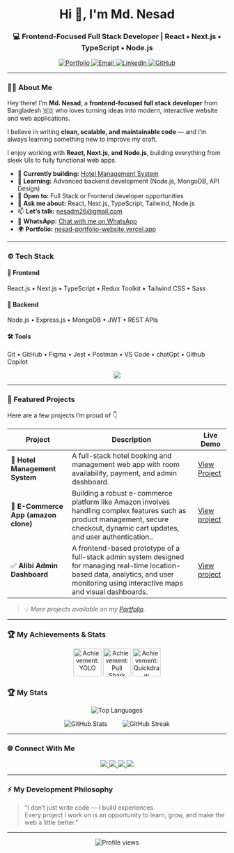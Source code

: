 <h1 align="center">Hi 👋, I'm Md. Nesad</h1>
<h3 align="center">💻 Frontend-Focused Full Stack Developer | React • Next.js • TypeScript • Node.js</h3>

<p align="center">
  <a href="https://nesad-portfolio-website.vercel.app/" target="blank">
    <img src="https://img.shields.io/badge/Portfolio-%230A66C2.svg?&style=for-the-badge&logo=vercel&logoColor=white" alt="Portfolio" />
  </a>
  <a href="mailto:nesadm26@gmail.com">
    <img src="https://img.shields.io/badge/Email-%23EA4335.svg?&style=for-the-badge&logo=gmail&logoColor=white" alt="Email" />
  </a>
  <a href="https://linkedin.com/in/md-nesad-30b5bb286" target="blank">
    <img src="https://img.shields.io/badge/LinkedIn-%230A66C2.svg?&style=for-the-badge&logo=linkedin&logoColor=white" alt="LinkedIn" />
  </a>
  <a href="https://github.com/md-nesad" target="blank">
    <img src="https://img.shields.io/badge/GitHub-%2312100E.svg?&style=for-the-badge&logo=github&logoColor=white" alt="GitHub" />
  </a>
</p>

---

### 👨‍💻 About Me

Hey there! I’m **Md. Nesad**, a **frontend-focused full stack developer** from Bangladesh 🇧🇩 who loves turning ideas into modern, interactive website and web applications.  

I believe in writing **clean, scalable, and maintainable code** — and I’m always learning something new to improve my craft.

I enjoy working with **React, Next.js, and Node.js**, building everything from sleek UIs to fully functional web apps.

- 🔭 **Currently building:** [Hotel Management System](https://hotel-management-system-ochre.vercel.app/)  
- 🌱 **Learning:** Advanced backend development (Node.js, MongoDB, API Design)  
- 🤝 **Open to:** Full Stack or Frontend developer opportunities  
- 💬 **Ask me about:** React, Next.js, TypeScript, Tailwind, Node.js  
- 📫 **Let’s talk:** [nesadm26@gmail.com](mailto:nesadm26@gmail.com)
- 💬 **WhatsApp:** [Chat with me on WhatsApp](https://wa.me/8801300113023) 
- 🌍 **Portfolio:** [nesad-portfolio-website.vercel.app](https://nesad-portfolio-website.vercel.app/)

---

### ⚙️ Tech Stack

#### 🚀 Frontend
React.js • Next.js • TypeScript • Redux Toolkit • Tailwind CSS • Sass  

#### 🧩 Backend
Node.js • Express.js • MongoDB • JWT • REST APIs  

#### 🛠 Tools
Git • GitHub • Figma • Jest • Postman • VS Code  • chatGpt • Github Copilot 


<p align="center">
  <img src="https://skillicons.dev/icons?i=html,css,tailwind,sass,javascript,react,redux,nextjs,typescript,nodejs,express,mongodb,figma,git,postman," />
</p>

---

### 🌟 Featured Projects

Here are a few projects I’m proud of 👇  

| Project | Description | Live Demo |
|----------|--------------|------------|
| 🏨 **Hotel Management System** | A full-stack hotel booking and management web app with room availability, payment, and admin dashboard. | [View Project](https://hotel-management-system-ochre.vercel.app/) |
| 🛒 **E-Commerce App (amazon clone)** | Building a robust e-commerce platform like Amazon involves handling complex features such as product management, secure checkout, dynamic cart updates, and user authentication.. | [View project](https://mini-amazon-kappa.vercel.app/) |
| ✅ **Alibi Admin Dashboard** | A frontend-based prototype of a full-stack admin system designed for managing real-time location-based data, analytics, and user monitoring using interactive maps and visual dashboards. | [View project](https://alibi-admin-dashboard.vercel.app/) |

> 💡 *More projects available on my [Portfolio](https://nesad-portfolio-website.vercel.app/).*

---

### 🏆 My Achievements & Stats

<p align="center">
<img src="https://github.githubassets.com/assets/yolo-default-be0bbff04951.png" data-hovercard-type="achievement" data-hovercard-url="/users/Md-Nesad/achievements/yolo/detail?hovercard=1" width="64" alt="Achievement: YOLO" data-view-component="true" class="achievement-badge-sidebar" aria-keyshortcuts="Alt+ArrowUp">
  
  <img src="https://github.githubassets.com/assets/pull-shark-default-498c279a747d.png" data-hovercard-type="achievement" data-hovercard-url="/users/Md-Nesad/achievements/pull-shark/detail?hovercard=1" width="64" alt="Achievement: Pull Shark" data-view-component="true" class="achievement-badge-sidebar" aria-keyshortcuts="Alt+ArrowUp">

<img src="https://github.githubassets.com/assets/quickdraw-default-39c6aec8ff89.png" data-hovercard-type="achievement" data-hovercard-url="/users/Md-Nesad/achievements/quickdraw/detail?hovercard=1" width="64" alt="Achievement: Quickdraw" data-view-component="true" class="achievement-badge-sidebar" aria-keyshortcuts="Alt+ArrowUp">
</p>

### 🏆 My Stats

<p align="center">
  <img src="https://github-readme-stats.vercel.app/api/top-langs/?username=md-nesad&layout=compact&theme=tokyonight&hide_border=true" alt="Top Languages" />
</p>

<p align="center">
  <img src="https://github-readme-stats.vercel.app/api?username=md-nesad&show_icons=true&theme=tokyonight&hide_border=true&count_private=true" alt="GitHub Stats" /> &nbsp; &nbsp; &nbsp; &nbsp;

  <img src="https://github-readme-streak-stats.herokuapp.com/?user=md-nesad&theme=tokyonight&hide_border=true" alt="GitHub Streak" />
</p>

---

### 🌐 Connect With Me

<p align="center">
  <a href="https://nesad-portfolio-website.vercel.app/" target="_blank">
    <img src="https://img.shields.io/badge/Portfolio-%230A66C2.svg?&style=for-the-badge&logo=vercel&logoColor=white" />
  </a>
  <a href="https://linkedin.com/in/md-nesad-30b5bb286" target="_blank">
    <img src="https://img.shields.io/badge/LinkedIn-%230A66C2.svg?&style=for-the-badge&logo=linkedin&logoColor=white" />
  </a>
  <a href="mailto:nesadm26@gmail.com">
    <img src="https://img.shields.io/badge/Email-%23EA4335.svg?&style=for-the-badge&logo=gmail&logoColor=white" />
  </a>
  <a href="https://github.com/md-nesad" target="_blank">
    <img src="https://img.shields.io/badge/GitHub-%2312100E.svg?&style=for-the-badge&logo=github&logoColor=white" />
  </a>
</p>

---

### ⚡ My Development Philosophy

> “I don’t just write code — I build experiences.  
> Every project I work on is an opportunity to learn, grow, and make the web a little better.”

---

<p align="center">
  <img src="https://komarev.com/ghpvc/?username=md-nesad&label=Profile%20views&color=0e75b6&style=for-the-badge" alt="Profile views" />
</p>
